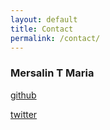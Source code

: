 ```yaml
---
layout: default
title: Contact
permalink: /contact/
---
```


### Mersalin T Maria

[github](https://github.com/mersalin)

[twitter](https://twitter.com/mersalinTM)